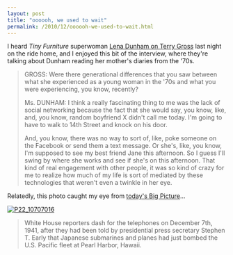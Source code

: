 ```yaml
---
layout: post
title: "oooooh, we used to wait"
permalink: /2010/12/oooooh-we-used-to-wait.html
---
```


<p>I heard <em>Tiny Furniture</em> superwoman <a href="http://www.npr.org/2010/12/06/131761926/lena-dunham-s-big-dreams-rest-on-tiny-furniture" target="_self">Lena Dunham on Terry Gross</a> last night on the ride home, and I enjoyed this bit of the interview, where they&#39;re talking about Dunham reading her mother&#39;s diaries from the &#39;70s.</p>
<blockquote>
<p>GROSS: Were there generational differences that you saw between what she experienced as a young woman in the &#39;70s and what you were experiencing, you know, recently?</p>
<p>Ms. DUNHAM: I think a really fascinating thing to me was the lack of social networking because the fact that she would say, you know, like, and, you know, random boyfriend X didn&#39;t call me today. I&#39;m going to have to walk to 14th Street and knock on his door.</p>
<p>And, you know, there was no way to sort of, like, poke someone on the Facebook or send them a text message. Or she&#39;s, like, you know, I&#39;m supposed to see my best friend Jane this afternoon. So I guess I&#39;ll swing by where she works and see if she&#39;s on this afternoon. That kind of real engagement with other people, it was so kind of crazy for me to realize how much of my life is sort of mediated by these technologies that weren&#39;t even a twinkle in her eye.</p>
</blockquote>
<p>Relatedly, this photo caught my eye from <a href="http://www.boston.com/bigpicture/2010/12/pearl_harbor_69_years_ago_toda.html" target="_self">today&#39;s Big Picture</a>...</p>
<p><a href="http://sippey.typepad.com/.a/6a00d8341c4f5f53ef0148c67ddd6e970c-pi" style="display: inline;"><img alt="P22_10707016" class="asset  asset-image at-xid-6a00d8341c4f5f53ef0148c67ddd6e970c" src="http://sippey.typepad.com/.a/6a00d8341c4f5f53ef0148c67ddd6e970c-500wi" title="P22_10707016" /></a></p>
<blockquote>
<p><a href="http://sippey.typepad.com/.a/6a00d8341c4f5f53ef0148c67ddd6e970c-pi" style="display: inline;"></a>White House reporters dash for the telephones on December 7th, 1941, after they had been told by presidential press secretary Stephen T. Early that Japanese submarines and planes had just bombed the U.S. Pacific fleet at Pearl Harbor, Hawaii.</p>
</blockquote>



